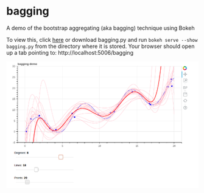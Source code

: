 # bagging
A demo of the bootstrap aggregating (aka bagging) technique using Bokeh

To view this, click [here] or download bagging.py and run `bokeh serve --show bagging.py` from the directory where it is stored. Your browser should open up a tab pointing to: http://localhost:5006/bagging

[![Bagging](https://github.com/alexspili/bagging/blob/master/bagging.png "Bootstrap AGGregatING")][here]

[here]: http://alexspiliotopoulos.com/aws/bagging
